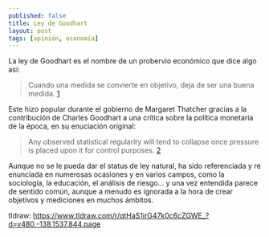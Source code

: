```yaml
---
published: false
title: Ley de Goodhart
layout: post
tags: [opinión, economía]
---
```


La ley de Goodhart es el nombre de un probervio económico que dice algo así:

> Cuando una medida se convierte en objetivo, deja de ser una buena medida. [1](https://en.wikipedia.org/wiki/Goodhart%27s_law)

Este hizo popular durante el gobierno de Margaret Thatcher gracias a la contribución de Charles Goodhart a una crítica sobre la política monetaria de la época, en su enuciación original:

> Any observed statistical regularity will tend to collapse once pressure is placed upon it for control purposes. [2](https://link.springer.com/chapter/10.1007/978-1-349-17295-5_4)

Aunque no se le pueda dar el status de ley natural, ha sido referenciada y re enunciada en numerosas ocasiones y en varios campos, como la sociología, la educación, el análisis de riesgo... y una vez entendida parece de sentido común, aunque a menudo es ignorada a la hora de crear objetivos y mediciones en muchos ámbitos.

tldraw: https://www.tldraw.com/r/qtHaS1irG47k0c6cZGWE_?d=v480.-138.1537.844.page
